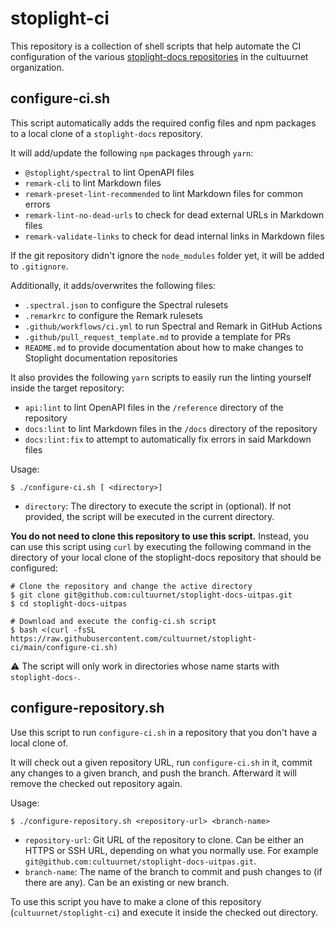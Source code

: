 # stoplight-ci

This repository is a collection of shell scripts that help automate the CI configuration of the various [stoplight-docs repositories](https://github.com/cultuurnet?q=stoplight-docs-&type=&language=&sort=) in the cultuurnet organization.

## configure-ci.sh

This script automatically adds the required config files and npm packages to a local clone of a `stoplight-docs` repository.

It will add/update the following `npm` packages through `yarn`:

- `@stoplight/spectral` to lint OpenAPI files
- `remark-cli` to lint Markdown files
- `remark-preset-lint-recommended` to lint Markdown files for common errors
- `remark-lint-no-dead-urls` to check for dead external URLs in Markdown files
- `remark-validate-links` to check for dead internal links in Markdown files

If the git repository didn't ignore the `node_modules` folder yet, it will be added to `.gitignore`.

Additionally, it adds/overwrites the following files:

- `.spectral.json` to configure the Spectral rulesets
- `.remarkrc` to configure the Remark rulesets
- `.github/workflows/ci.yml` to run Spectral and Remark in GitHub Actions
- `.github/pull_request_template.md` to provide a template for PRs
- `README.md` to provide documentation about how to make changes to Stoplight documentation repositories

It also provides the following `yarn` scripts to easily run the linting yourself inside the target repository:

- `api:lint` to lint OpenAPI files in the `/reference` directory of the repository
- `docs:lint` to lint Markdown files in the `/docs` directory of the repository
- `docs:lint:fix` to attempt to automatically fix errors in said Markdown files

Usage:
```shell
$ ./configure-ci.sh [ <directory>]
```

- `directory`: The directory to execute the script in (optional). If not provided, the script will be executed in the current directory.

**You do not need to clone this repository to use this script.** Instead, you can use this script using `curl` by executing the following command in the directory of your local clone of the stoplight-docs repository that should be configured:
```shell
# Clone the repository and change the active directory
$ git clone git@github.com:cultuurnet/stoplight-docs-uitpas.git
$ cd stoplight-docs-uitpas

# Download and execute the config-ci.sh script
$ bash <(curl -fsSL https://raw.githubusercontent.com/cultuurnet/stoplight-ci/main/configure-ci.sh)
```

⚠️ The script will only work in directories whose name starts with `stoplight-docs-`.

## configure-repository.sh

Use this script to run `configure-ci.sh` in a repository that you don't have a local clone of.

It will check out a given repository URL, run `configure-ci.sh` in it, commit any changes to a given branch, and push the branch. 
Afterward it will remove the checked out repository again. 

Usage:
```shell
$ ./configure-repository.sh <repository-url> <branch-name>
```

- `repository-url`: Git URL of the repository to clone. Can be either an HTTPS or SSH URL, depending on what you normally use. For example `git@github.com:cultuurnet/stoplight-docs-uitpas.git`.
- `branch-name`: The name of the branch to commit and push changes to (if there are any). Can be an existing or new branch.

To use this script you have to make a clone of this repository (`cultuurnet/stoplight-ci`) and execute it inside the checked out directory.
